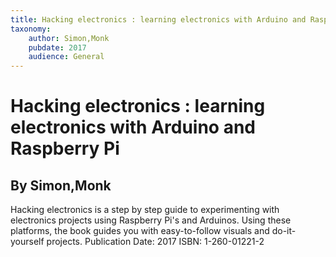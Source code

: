 ```yaml
---
title: Hacking electronics : learning electronics with Arduino and Raspberry Pi
taxonomy:
	author: Simon,Monk
	pubdate: 2017
	audience: General
---
```

# Hacking electronics : learning electronics with Arduino and Raspberry Pi
## By Simon,Monk

Hacking electronics is a step by step guide to experimenting with electronics projects using Raspberry Pi's and Arduinos.  Using these platforms, the book guides you with easy-to-follow visuals and do-it-yourself projects.
Publication Date: 2017
ISBN: 1-260-01221-2